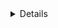 <details type="reasoning" done="true" duration="6">
# Graveloot 🌟  
**Smart Death Chests for Modern Minecraft Servers**

[![PocketMine Version](https://img.shields.io/badge/PocketMine-5.0.0+-orange.svg)](https://pmmp.io)  
[![License](https://img.shields.io/badge/License-MIT-blue.svg)](LICENSE)  
*Because nobody likes losing their hard-earned diamonds to a clumsy fall*

<div align="center">
  <video src="graveloot-demo.mp4" width="800" poster="thumbnail.jpg" controls></video>
</div>

---

## 🧠 Why Graveloot?
We've all been there - that heart-stopping moment when you fall into lava with a full inventory. Graveloot takes the sting out of death by creating a temporary storage chest where your items are safely preserved. It's like having a friendly ghost that packs up your belongings until you can retrieve them!

---

## 🚀 Features That Matter
**Smart Chest Spawning**  
Graveloot automatically creates single or double chests based on how much loot you dropped. Forget item explosions - your gear stays neatly organized.

**Never Miss a Chest**  
A glowing particle effect guides you to your items, complete with floating text showing your name and a countdown timer. It's like GPS for your afterlife!

**Server-Friendly Design**  
Chests auto-remove after 5 minutes (configurable) with warnings at 2, 1, 0.5, and 0.25 minute marks. We prevent chunk leaks and keep your world clean.

---

## ⚡ Quick Start
1. **Install**  
   Drop the `Graveloot.phar` into your `plugins/` folder
2. **Restart**  
   Let your server breathe new life
3. **Die** *(the fun part)*  
   Test with `/kill` or creative dying
4. **Follow**  
   Chase the smoke signals to your loot

---

## 🔧 Configuration Made Simple
Tweak settings in `plugins/Graveloot/config.yml`:

```yaml
# How long chests stay (seconds)
chest-duration: 300

# Visual feedback options
enable-particles: true    # Toggle smoke guides
particle-count: 20       # More sparkles!

# Custom messages
messages:
  death-message: "🔔 Your loot's waiting at X: %x Y: %y Z: %z"
  time-remaining: "⏳ Gone in: %02d:%02d"
  warning: "⚠️ %s seconds remaining!"
  removed: "❌ Chest vanished"
  loot-click: "✅ Items recovered!"
```

---

## 🛠️ Behind the Scenes
**For Server Owners**  
- Chests survive explosions (no more creeper oopsies!)
- Automatic cleanup even if chunks unload
- Lightweight - doesn't slow down your ticks

**Developers Will Appreciate**  
- Clean event-driven architecture
- No database dependency
- Full API documentation coming in v2

---

## 🤝 Credits & Thanks
This plugin wouldn't exist without:  
- **[fadijalal07](https://github.com/fadijalal07)** - For breakthrough troubleshooting on hologram persistence  
- PMMP Community - Keeping bedrock modding alive  
- Coffee - The real MVP

---

## ❓ Need Help? Found a Bug?
[Open an issue](https://github.com/chirag-gamer/GraveLoot/issues) • [Email Support](mailto:your@email.com)

```text
MIT License © 2024 chiraggamer
*Share, modify, enjoy - just credit the original*
```

---

**Love Graveloot?**  
⭐ Star the repo • 👷♂️ Contribute code • 📣 Tell server friends
```

